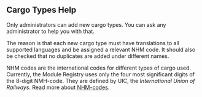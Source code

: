 ﻿## Cargo Types Help
Only administrators can add new cargo types.
You can ask any administrator to help you with that.

The reason is that each new cargo type must have translations to all supported languages and be assigned a relevant NHM code.
It should also be checked that no duplicates are added under different names.

NHM codes are the international codes for different types of cargo used. 
Currently, the Module Registry uses only the four most significant digits of the 8-digit NMH-code.
They are defined by UIC, the *International Union of Railways*.
Read more about [NHM-codes](https://uic.org/freight/freight-IT/article/nhm).
